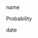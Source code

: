 <link href="../../whirlwind.css" rel="stylesheet">

<whirlheader>
    <p>name</p>
    <p>Probability</p>
    <p>date</p>
</whirlheader>

<!-- start typing here :) -->